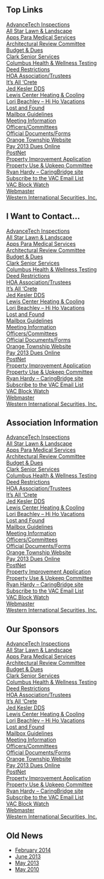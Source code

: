 ## Top Links

[AdvanceTech Inspections][1]  
[All Star Lawn & Landscape][2]  
[Apps Para Medical Services][3]  
[Architectural Review Committee][4]  
[Budget & Dues][5]  
[Clark Senior Services][6]  
[Columbus Health & Wellness Testing][7]  
[Deed Restrictions][8]  
[HOA Association/Trustees][9]  
[It’s All ‘Crete][10]  
[Jed Kesler DDS][11]  
[Lewis Center Heating & Cooling][12]  
[Lori Beachley – Hi Ho Vacations][13]  
[Lost and Found][14]  
[Mailbox Guidelines][15]  
[Meeting Information][16]  
[Officers/Committees][17]  
[Official Documents/Forms][18]  
[Orange Township Website][19]  
[Pay 2013 Dues Online][20]  
[PostNet][21]  
[Property Improvement Application][22]  
[Property Use & Upkeep Committee][23]  
[Ryan Hardy – CaringBridge site][24]  
[Subscribe to the VAC Email List][25]  
[VAC Block Watch][26]  
[Webmaster][27]  
[Western International Securities, Inc.][28]  

## I Want to Contact...

[AdvanceTech Inspections][1]  
[All Star Lawn & Landscape][2]  
[Apps Para Medical Services][3]  
[Architectural Review Committee][4]  
[Budget & Dues][5]  
[Clark Senior Services][6]  
[Columbus Health & Wellness Testing][7]  
[Deed Restrictions][8]  
[HOA Association/Trustees][9]  
[It’s All ‘Crete][10]  
[Jed Kesler DDS][11]  
[Lewis Center Heating & Cooling][12]  
[Lori Beachley – Hi Ho Vacations][13]  
[Lost and Found][14]  
[Mailbox Guidelines][15]  
[Meeting Information][16]  
[Officers/Committees][17]  
[Official Documents/Forms][18]  
[Orange Township Website][19]  
[Pay 2013 Dues Online][20]  
[PostNet][21]  
[Property Improvement Application][22]  
[Property Use & Upkeep Committee][23]  
[Ryan Hardy – CaringBridge site][24]  
[Subscribe to the VAC Email List][25]  
[VAC Block Watch][26]  
[Webmaster][27]  
[Western International Securities, Inc.][28]  

## Association Information

[AdvanceTech Inspections][1]  
[All Star Lawn & Landscape][2]  
[Apps Para Medical Services][3]  
[Architectural Review Committee][4]  
[Budget & Dues][5]  
[Clark Senior Services][6]  
[Columbus Health & Wellness Testing][7]  
[Deed Restrictions][8]  
[HOA Association/Trustees][9]  
[It’s All ‘Crete][10]  
[Jed Kesler DDS][11]  
[Lewis Center Heating & Cooling][12]  
[Lori Beachley – Hi Ho Vacations][13]  
[Lost and Found][14]  
[Mailbox Guidelines][15]  
[Meeting Information][16]  
[Officers/Committees][17]  
[Official Documents/Forms][18]  
[Orange Township Website][19]  
[Pay 2013 Dues Online][20]  
[PostNet][21]  
[Property Improvement Application][22]  
[Property Use & Upkeep Committee][23]  
[Ryan Hardy – CaringBridge site][24]  
[Subscribe to the VAC Email List][25]  
[VAC Block Watch][26]  
[Webmaster][27]  
[Western International Securities, Inc.][28]  

## Our Sponsors

[AdvanceTech Inspections][1]  
[All Star Lawn & Landscape][2]  
[Apps Para Medical Services][3]  
[Architectural Review Committee][4]  
[Budget & Dues][5]  
[Clark Senior Services][6]  
[Columbus Health & Wellness Testing][7]  
[Deed Restrictions][8]  
[HOA Association/Trustees][9]  
[It’s All ‘Crete][10]  
[Jed Kesler DDS][11]  
[Lewis Center Heating & Cooling][12]  
[Lori Beachley – Hi Ho Vacations][13]  
[Lost and Found][14]  
[Mailbox Guidelines][15]  
[Meeting Information][16]  
[Officers/Committees][17]  
[Official Documents/Forms][18]  
[Orange Township Website][19]  
[Pay 2013 Dues Online][20]  
[PostNet][21]  
[Property Improvement Application][22]  
[Property Use & Upkeep Committee][23]  
[Ryan Hardy – CaringBridge site][24]  
[Subscribe to the VAC Email List][25]  
[VAC Block Watch][26]  
[Webmaster][27]  
[Western International Securities, Inc.][28]  

## Old News

  * [February 2014][29]  
  * [June 2013][30]  
  * [May 2013][31]  
  * [May 2010][32]  

   [1]: http://www.advancetechinspections.com
   [2]: /uploads/Art_3.JPG
   [3]: http://www.appsparamedical.com
   [4]: mailto:architecturalreview@villageatalumcreek.org
   [5]: http://www.villageatalumcreek.org/homeowners-association/budget/
   [6]: http://www.clarkseniorservices.ocm
   [7]: http://www.columbushealthandwellness.com
   [8]: /uploads/warranty_deed_of_restrictions.pdf
   [9]: mailto:vachoa@villageatalumcreek.org
   [10]: /uploads/BobCarpenter1.jpg
   [11]: http://jedkeslerdds.com/
   [12]: /uploads/LC%20HVAC%20VAC%20ad%202010%20final.pdf
   [13]: https://www.facebook.com/lorihihovacations
   [14]: http://www.villageatalumcreek.org/classifieds/lost-and-found/
   [15]: http://www.villageatalumcreek.org/homeowners-association/mailboxes/
   [16]: http://www.villageatalumcreek.org/homeowners-association
   [17]: http://www.villageatalumcreek.org/homeowners-association/leaders/
   [18]: http://www.villageatalumcreek.org/homeowners-association/official-documents/
   [19]: http://www.orangetwp.org/index.htm
   [20]: https://www.paypal.com/cgi-bin/webscr?cmd=_s-xclick&hosted_button_id=CDLKBT8MXTDD2
   [21]: http://www.postnet.com/lewis-center-oh116/
   [22]: /uploads/AppExternalImprovement.pdf
   [23]: mailto:propertyupkeep@villageatalumcreek.org
   [24]: http://www.caringbridge.org/visit/ryanhardy
   [25]: http://www.villageatalumcreek.org/2007/10/23/neighborhood-announcement-email-list/
   [26]: mailto:blockwatch@villageatalumcreek.org
   [27]: mailto:webmaster@villageatalumcreek.org
   [28]: http://www.robelger.com/
   [29]: http://www.villageatalumcreek.org/2014/02/
   [30]: http://www.villageatalumcreek.org/2013/06/
   [31]: http://www.villageatalumcreek.org/2013/05/
   [32]: http://www.villageatalumcreek.org/2010/05/
